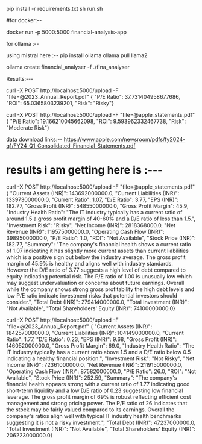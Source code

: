 
pip install -r requirements.txt
sh run.sh


#for docker:--

docker run -p 5000:5000 financial-analysis-app


for ollama :--

using mistral here :--
pip install ollama 
ollama pull llama2

ollama create financial_analyser -f ./fina_analyser


Results:--- 

curl -X POST http://localhost:5000/upload -F "file=@2023_Annual_Report.pdf"
{
  "P/E Ratio": 37.731404958677686,
  "ROI": 65.0365803239201,
  "Risk": "Risky"}


curl -X POST http://localhost:5000/upload -F "file=@apple_statements.pdf"
{
  "P/E Ratio": 19.166210045662098,
  "ROI": 9.593962332467738,
  "Risk": "Moderate Risk"}


data download links:--
https://www.apple.com/newsroom/pdfs/fy2024-q1/FY24_Q1_Consolidated_Financial_Statements.pdf





# results i am getting here is :---

curl -X POST http://localhost:5000/upload -F "file=@apple_statements.pdf"
{
  "Current Assets (INR)": 143692000000.0,
  "Current Liabilities (INR)": 133973000000.0,
  "Current Ratio": 1.07,
  "D/E Ratio": 3.77,
  "EPS (INR)": 182.77,
  "Gross Profit (INR)": 54855000000.0,
  "Gross Profit Margin": 45.9,
  "Industry Health Ratio": "The IT industry typically has a current ratio of around 1.5 a gross profit margin of 40-60% and a D/E ratio of less than 1.5.",
  "Investment Risk": "Risky",
  "Net Income (INR)": 2818368000.0,
  "Net Revenue (INR)": 119575000000.0,
  "Operating Cash Flow (INR)": 39895000000.0,
  "P/E Ratio": 1.0,
  "ROI": "Not Available",
  "Stock Price (INR)": 182.77,
  "Summary": "The company's financial health shows a current ratio of 1.07 indicating it has slightly more current assets than current liabilities which is a positive sign but below the industry average. The gross profit margin of 45.9% is healthy and aligns well with industry standards. However the D/E ratio of 3.77 suggests a high level of debt compared to equity indicating potential risk. The P/E ratio of 1.00 is unusually low which may suggest undervaluation or concerns about future earnings. Overall while the company shows strong gross profitability the high debt levels and low P/E ratio indicate investment risks that potential investors should consider.",
  "Total Debt (INR)": 279414000000.0,
  "Total Investment (INR)": "Not Available",
  "Total Shareholders' Equity (INR)": 74100000000.0}



curl -X POST http://localhost:5000/upload -F "file=@2023_Annual_Report.pdf"
{
  "Current Assets (INR)": 184257000000.0,
  "Current Liabilities (INR)": 104149000000.0,
  "Current Ratio": 1.77,
  "D/E Ratio": 0.23,
  "EPS (INR)": 9.68,
  "Gross Profit (INR)": 146052000000.0,
  "Gross Profit Margin": 69.0,
  "Industry Health Ratio": "The IT industry typically has a current ratio above 1.5 and a D/E ratio below 0.5 indicating a healthy financial position.",
  "Investment Risk": "Not Risky",
  "Net Income (INR)": 72361000000.0,
  "Net Revenue (INR)": 211915000000.0,
  "Operating Cash Flow (INR)": 87582000000.0,
  "P/E Ratio": 26.0,
  "ROI": "Not Available",
  "Stock Price (INR)": 252.59,
  "Summary": "The company's financial health appears strong with a current ratio of 1.77 indicating good short-term liquidity and a low D/E ratio of 0.23 suggesting low financial leverage. The gross profit margin of 69% is robust reflecting efficient cost management and strong pricing power. The P/E ratio of 26 indicates that the stock may be fairly valued compared to its earnings. Overall the company's ratios align well with typical IT industry health benchmarks suggesting it is not a risky investment.",
  "Total Debt (INR)": 47237000000.0,
  "Total Investment (INR)": "Not Available",
  "Total Shareholders' Equity (INR)": 206223000000.0}
